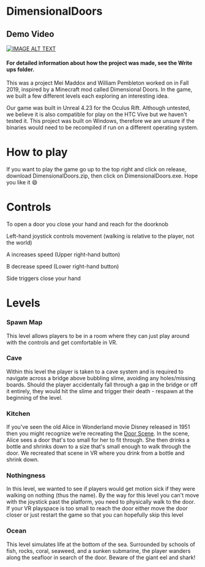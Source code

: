 # DimensionalDoors


## Demo Video
[![IMAGE ALT TEXT](http://img.youtube.com/vi/yegCryR3d_E/0.jpg)](http://www.youtube.com/watch?v=yegCryR3d_E "Dimensional Doors VR")

#### For detailed information about how the project was made, see the Write ups folder.


This was a project Mei Maddox and William Pembleton worked on in Fall 2019, inspired by a Minecraft mod called Dimensional Doors. In the game, we built a few different levels each exploring an interesting idea. 

Our game was built in Unreal 4.23 for the Oculus Rift. Although untested, we believe it is also compatible for play on the HTC Vive but we haven't tested it. This project was built on Windows, therefore we are unsure if the binaries would need to be recompiled if run on a different operating system.

# How to play 
If you want to play the game go up to the top right and click on release, download DimensionalDoors.zip, then click on DimensionalDoors.exe. Hope you like it :smile:

# Controls 
To open a door you close your hand and reach for the doorknob

Left-hand joystick controls movement (walking is relative to the player, not the world)

A increases speed (Upper right-hand button)

B decrease speed (Lower right-hand button)

Side triggers close your hand

# Levels

### Spawn Map 
This level allows players to be in a room where they can just play around with the controls and get comfortable in VR.
### Cave 
Within this level the player is taken to a cave system and is required to navigate across a bridge above bubbling slime, avoiding any holes/missing boards. Should the player accidentally fall through a gap in the bridge or off it entirely, they would hit the slime and trigger their death - respawn at the beginning of the level. 
### Kitchen
If you’ve seen the old Alice in Wonderland movie Disney released in 1951 then you might recognize we’re recreating the [Door Scene](https://www.youtube.com/watch?v=di7dZwidXZU). In the scene, Alice sees a door that's too small for her to fit through. She then drinks a bottle and shrinks down to a size that's small enough to walk through the door. We recreated that scene in VR where you drink from a bottle and shrink down.
### Nothingness
In this level, we wanted to see if players would get motion sick if they were walking on nothing (thus the name). By the way for this level you can't move with the joystick past the platform, you need to physically walk to the door. If your VR playspace is too small to reach the door either move the door closer or just restart the game so that you can hopefully skip this level
### Ocean
This level simulates life at the bottom of the sea. Surrounded by schools of fish, rocks, coral, seaweed, and a sunken submarine, the player wanders along the seafloor in search of the door. Beware of the giant eel and shark!

